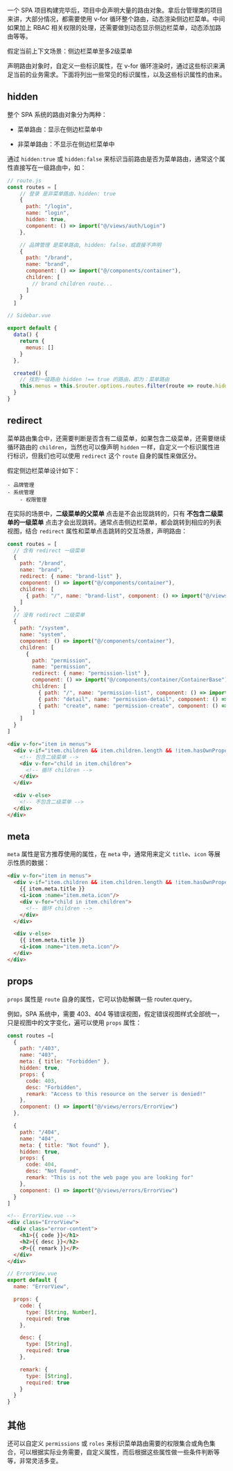 一个 SPA 项目构建完毕后，项目中会声明大量的路由对象。拿后台管理类的项目来讲，大部分情况，都需要使用 v-for 循环整个路由，动态渲染侧边栏菜单。中间如果加上 RBAC 相关权限的处理，还需要做到动态显示侧边栏菜单，动态添加路由等等。

假定当前上下文场景：侧边栏菜单至多2级菜单

声明路由对象时，自定义一些标识属性，在 v-for 循环渲染时，通过这些标识来满足当前的业务需求。下面将列出一些常见的标识属性，以及这些标识属性的由来。

## hidden

整个 SPA 系统的路由对象分为两种：

- 菜单路由：显示在侧边栏菜单中

- 非菜单路由：不显示在侧边栏菜单中

通过 ```hidden:true``` 或 ```hidden:false``` 来标识当前路由是否为菜单路由，通常这个属性直接写在一级路由中，如：

```javascript
// route.js
const routes = [
    // 登录 是非菜单路由，hidden: true
    {
      path: "/login",
      name: "login",
      hidden: true,
      component: () => import("@/views/auth/Login")
    },

    // 品牌管理 是菜单路由, hidden: false，或直接不声明
    {
      path: "/brand",
      name: "brand",
      component: () => import("@/components/container"),
      children: [
        // brand children route...
      ]
    }
  ]
```

```javascript
// Sidebar.vue

export default {
  data() {
    return {
      menus: []
    }
  },

  created() {
    // 找到一级路由 hidden !== true 的路由，即为：菜单路由
    this.menus = this.$router.options.routes.filter(route => route.hidden !== true);
  }
}
```

## redirect

菜单路由集合中，还需要判断是否含有二级菜单，如果包含二级菜单，还需要继续循环路由的 ```children```，当然也可以像声明 ```hidden``` 一样，自定义一个标识属性进行标识，但我们也可以使用 ```redirect``` 这个 ```route``` 自身的属性来做区分。

假定侧边栏菜单设计如下：

```
- 品牌管理
- 系统管理
    - 权限管理
```

在实际的场景中，**二级菜单的父菜单** 点击是不会出现跳转的，只有 **不包含二级菜单的一级菜单** 点击才会出现跳转。通常点击侧边栏菜单，都会跳转到相应的列表视图，结合 ```redirect``` 属性和菜单点击跳转的交互场景，声明路由：

```javascript
const routes = [
  // 含有 redirect 一级菜单
  {
    path: "/brand",
    name: "brand",
    redirect: { name: "brand-list" },
    component: () => import("@/components/container"),
    children: [
      { path: "/", name: "brand-list", component: () => import("@/views/brand/List")},
    ]
  },
  // 没有 redirect 二级菜单
  {
    path: "/system",
    name: "system",
    component: () => import("@/components/container"),
    children: [
      {
        path: "permission",
        name: "permission",
        redirect: { name: "permission-list" },
        component: () => import("@/components/container/ContainerBase"),
        children: [
          { path: "/", name: "permission-list", component: () => import("@/views/permission/List") },
          { path: "detail", name: "permission-detail", component: () => import("@/views/permission/CreateOrUpdate") },
          { path: "create", name: "permission-create", component: () => import("@/views/permission/CreateOrUpdate") },
        ]
    ]
  }
]
```

```html
<div v-for="item in menus">
  <div v-if="item.children && item.children.length && !item.hasOwnProperty('redirect')">
    <!-- 包含二级菜单 -->
    <div v-for="child in item.children">
      <!-- 循环 children -->
    </div>
  </div>

  <div v-else>
    <!-- 不包含二级菜单 -->
  </div>
</div>
```

## meta

```meta``` 属性是官方推荐使用的属性，在 ```meta``` 中，通常用来定义 ```title```、```icon``` 等展示性质的数据：

```html
<div v-for="item in menus">
  <div v-if="item.children && item.children.length && !item.hasOwnProperty('redirect')">
    {{ item.meta.title }}
    <i-icon :name="item.meta.icon"/>
    <div v-for="child in item.children">
      <!-- 循环 children -->
    </div>
  </div>

  <div v-else>
    {{ item.meta.title }}
    <i-icon :name="item.meta.icon"/>
  </div>
</div>
```

## props

```props``` 属性是 ```route``` 自身的属性，它可以协助解耦一些 router.query。

例如，SPA 系统中，需要 403、404 等错误视图，假定错误视图样式全部统一，只是视图中的文字变化，遍可以使用 ```props``` 属性：

```javascript
const routes =[
  {
    path: "/403",
    name: "403",
    meta: { title: "Forbidden" },
    hidden: true,
    props: {
      code: 403,
      desc: "Forbidden",
      remark: "Access to this resource on the server is denied!" 
    },
    component: () => import("@/views/errors/ErrorView")
  },

  {
    path: "/404",
    name: "404",
    meta: { title: "Not found" },
    hidden: true,
    props: {
      code: 404,
      desc: "Not Found",
      remark: "This is not the web page you are looking for" 
    },
    component: () => import("@/views/errors/ErrorView")
  }
]
```

```html
<!-- ErrorView.vue -->
<div class="ErrorView">
  <div class="error-content">
    <h1>{{ code }}</h1>
    <h2>{{ desc }}</h2>
    <P>{{ remark }}</P>
  </div>
</div>
```

```javascript
// ErrorView.vue
export default {
  name: "ErrorView",

  props: {
    code: {
      type: [String, Number],
      required: true
    },

    desc: {
      type: [String],
      required: true
    },

    remark: {
      type: [String],
      required: true
    }
  }
}
```

## 其他

还可以自定义 ```permissions``` 或 ```roles``` 来标识菜单路由需要的权限集合或角色集合，可以根据实际业务需要，自定义属性，而后根据这些属性做一些条件判断等等，非常灵活多变。